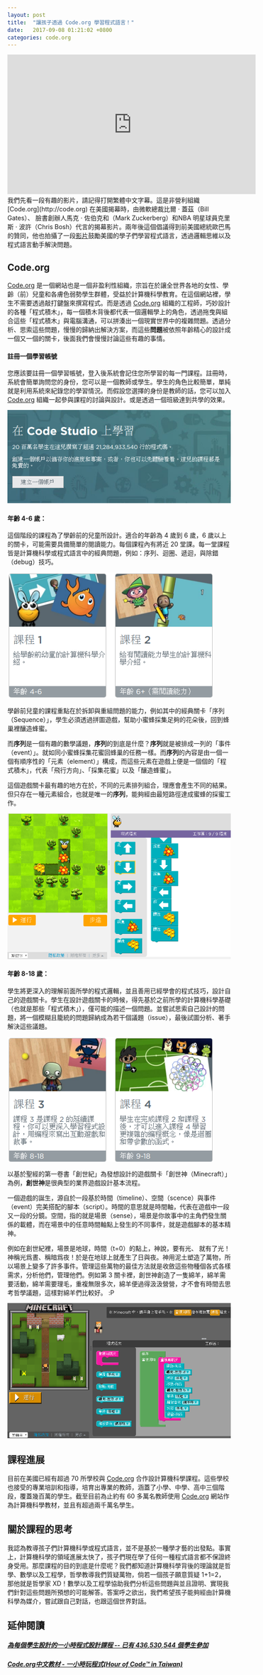 ```yaml
---
layout: post
title:  "讓孩子透過 Code.org 學習程式語言！"
date:   2017-09-08 01:21:02 +0800
categories: code.org
---
```

<iframe width="560" height="315" src="https://www.youtube.com/embed/nKIu9yen5nc" frameborder="0" allowfullscreen></iframe>
我們先看一段有趣的影片，請記得打開繁體中文字幕。這是非營利組織 [Code.org](http://code.org) 在美國揭幕時，由微軟總裁比爾 · 蓋茲（Bill Gates）、 臉書創辦人馬克 · 佐伯克和（Mark Zuckerberg）和NBA 明星球員克里斯 · 波許（Chris Bosh）代言的揭幕影片。兩年後這個倡議得到前美國總統歐巴馬的贊同，他也拍攝了一段<a href="https://youtu.be/apB7IUOzaAM" target="blank">影片</a>鼓勵美國的學子們學習程式語言，透過邏輯思維以及程式語言動手解決問題。

Code.org
---
[Code.org](http://code.org) 是一個網站也是一個非盈利性組織，宗旨在於讓全世界各地的女性、學齡（前）兒童和各膚色弱勢學生群體，受益於計算機科學教育。在這個網站裡，學生不需要透過敲打鍵盤來撰寫程式。而是透過 [Code.org](http://code.org) 組織的工程師，巧妙設計的各種「程式積木」，每一個積木背後都代表一個邏輯學上的角色，透過拖曳與組合這些「程式積木」與電腦溝通，可以拼湊出一個現實世界中的複雜問題。透過分析、思索這些問題，慢慢的歸納出解決方案，而這些**問題**被依照年齡精心的設計成一個又一個的關卡，後面我們會慢慢討論這些有趣的事情。

#### 註冊一個學習帳號
您應該要註冊一個學習帳號，登入後系統會記住您所學習的每一門課程。註冊時，系統會簡單詢問您的身份，您可以是一個教師或學生。學生的角色比較簡單，單純就是利用系統來紀錄您的學習情況。而假設您選擇的身份是教師的話，您可以加入 [Code.org](http://code.org) 組織一起參與課程的討論與設計。或是透過一個班級達到共學的效果。

![Alt text](/img/2017-09-08-code-with-kid-3.png)

#### 年齡 4-6 歲：
這個階段的課程為了學齡前的兒童所設計。適合的年齡為 4 歲到 6 歲，6 歲以上的關卡，可能需要具備簡單的閱讀能力。每個課程內有將近 20 堂課。每一堂課程皆是計算機科學或程式語言中的經典問題，例如：序列、迴圈、遞迴，與除錯（debug）技巧。

![Alt text](/img/2017-09-08-code-with-kid-0.png)

學齡前兒童的課程重點在於拆卸與重組問題的能力，例如其中的經典關卡「序列（Sequence）」，學生必須透過拼圖遊戲，幫助小蜜蜂採集足夠的花朵後，回到蜂巢裡釀造蜂蜜。

而**序列**是一個有趣的數學議題，**序列**的到底是什麼？**序列**就是被排成一列的「事件（event）」。就如同小蜜蜂採集花蜜回蜂巢的任務一樣。而**序列**的內容是由一個一個有順序性的「元素（element）」構成，而這些元素在遊戲上便是一個個的「程式積木」，代表「飛行方向」、「採集花蜜」以及「釀造蜂蜜」。

這個遊戲關卡最有趣的地方在於，不同的元素排列組合，理應會產生不同的結果。但只存在一種元素組合，也就是唯一的**序列**，能夠經由最短路徑達成蜜蜂的採蜜工作。

![Alt text](/img/2017-09-08-code-with-kid-1.png)

#### 年齡 8-18 歲：
學生將更深入的理解前面所學的程式邏輯，並且善用已經學會的程式技巧，設計自己的遊戲關卡。學生在設計遊戲關卡的時候，得先基於之前所學的計算機科學基礎（也就是那些「程式積木」），僅可能的描述一個問題。並嘗試思索自己設計的問題，將一個模糊且籠統的問題歸納成為若干個議題（issue），最後試圖分析、著手解決這些議題。

![Alt text](/img/2017-09-08-code-with-kid-4.png)

以基於聖經的第一卷書「創世紀」為發想設計的遊戲關卡「創世神（Minecraft）」為例，**創世神**是很典型的業界遊戲設計基本流程。

一個遊戲的誕生，源自於一段基於時間（timeline）、空間（scence）與事件（event）完美搭配的腳本（script）。時間的意思就是時間軸，代表在遊戲中一段又一段的分鏡。空間，指的就是場景（sense），場景是你故事中的主角們發生關係的載體，而在場景中的任意時間軸點上發生的不同事件，就是遊戲腳本的基本精神。

例如在創世紀裡，場景是地球，時間（t=0）的點上，神說，要有光、 就有了光！神稱光爲晝、稱暗爲夜！於是在地球上就產生了日與夜。神用泥土塑造了萬物，所以場景上變多了許多事件。管理這些萬物的最佳方法就是收斂這些物種個各式各樣需求，分析他們，管理他們。例如第 3 關卡裡，創世神創造了一隻綿羊，綿羊需要活動，綿羊需要理毛，重複無限多次，綿羊便過得汲汲營營，才不會有時間去思考哲學議題，這樣對綿羊們比較好。 :P

![Alt text](/img/2017-09-08-code-with-kid-5.png)

課程進展
---
目前在美國已經有超過 70 所學校與 [Code.org](http://code.org) 合作設計算機科學課程。這些學校也接受的專業培訓和指導，培育出專業的教師，涵蓋了小學、中學、高中三個階段，覆蓋幾百萬的學生。截至目前為止約有 60 多萬名教師使用 [Code.org](http://code.org) 網站作為計算機科學教材，並且有超過兩千萬名學生。

關於課程的思考
---
我認為教導孩子們計算機科學或程式語言，並不是基於一種學才藝的出發點。事實上，計算機科學的領域進展太快了，孩子們現在學了任何一種程式語言都不保證終身受用。那麼課程的目的到底是什麼呢？我們都知道計算機科學背後的理論就是哲學、數學以及工程學，哲學教導我們質疑萬物，倘若一個孩子願意質疑 1+1=2，那他就是哲學家 XD！數學以及工程學協助我們分析這些問題與並且證明、實現我們針對這些問題所預想的可能解答。答案呼之欲出，我們希望孩子能夠經由計算機科學為媒介，嘗試跟自己對話，也跟這個世界對話。

延伸閱讀
---
##### [為每個學生設計的一小時程式設計課程 -- 已有 436,530,544 個學生參加](https://hourofcode.com/us/zh)
##### [Code.org中文教材 - 一小時玩程式(Hour of Code™ in Taiwan)](http://hocintw.thealliance.org.tw/codeorg20013259912594526448.html)
